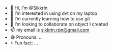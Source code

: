 - 👋 Hi, I’m @Sikkrin
- 👀 I’m interested in using dvt on my laptop
- 🌱 I’m currently learning how to use git
- 💞️ I’m looking to collaborate on object I created
- 📫 my email is sikkrin.rpn@gmail.com
- 😄 Pronouns: ...
- ⚡ Fun fact: ...

<!---
Sikkrin/Sikkrin is a ✨ special ✨ repository because its `README.md` (this file) appears on your GitHub profile.
You can click the Preview link to take a look at your changes.
--->
